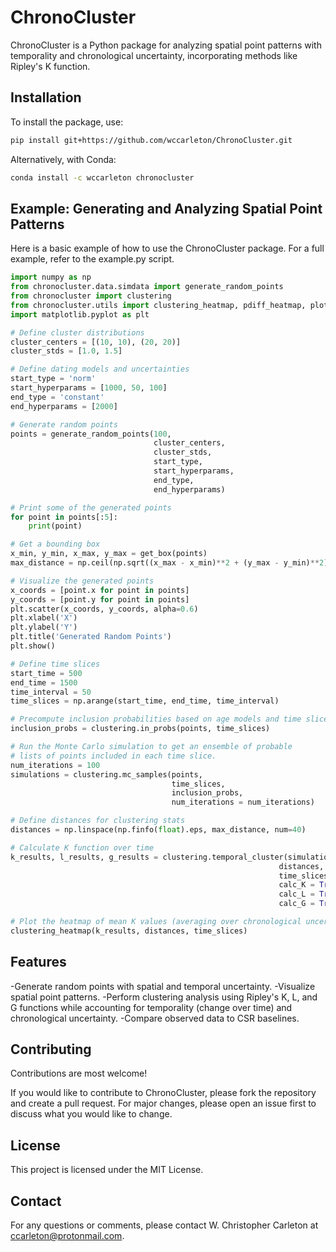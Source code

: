 # ChronoCluster

ChronoCluster is a Python package for analyzing spatial point patterns with temporality and chronological uncertainty, incorporating methods like Ripley's K function.

## Installation

To install the package, use:

```bash
pip install git+https://github.com/wccarleton/ChronoCluster.git
```

Alternatively, with Conda:

```bash
conda install -c wccarleton chronocluster
```

## Example: Generating and Analyzing Spatial Point Patterns

Here is a basic example of how to use the ChronoCluster package. For a full example, refer to the example.py script.

```python
import numpy as np
from chronocluster.data.simdata import generate_random_points
from chronocluster import clustering
from chronocluster.utils import clustering_heatmap, pdiff_heatmap, plot_mc_points, get_box
import matplotlib.pyplot as plt

# Define cluster distributions
cluster_centers = [(10, 10), (20, 20)]
cluster_stds = [1.0, 1.5]

# Define dating models and uncertainties
start_type = 'norm'
start_hyperparams = [1000, 50, 100]
end_type = 'constant'
end_hyperparams = [2000]

# Generate random points
points = generate_random_points(100, 
                                cluster_centers, 
                                cluster_stds, 
                                start_type, 
                                start_hyperparams, 
                                end_type, 
                                end_hyperparams)

# Print some of the generated points
for point in points[:5]:
    print(point)

# Get a bounding box
x_min, y_min, x_max, y_max = get_box(points)
max_distance = np.ceil(np.sqrt((x_max - x_min)**2 + (y_max - y_min)**2))

# Visualize the generated points
x_coords = [point.x for point in points]
y_coords = [point.y for point in points]
plt.scatter(x_coords, y_coords, alpha=0.6)
plt.xlabel('X')
plt.ylabel('Y')
plt.title('Generated Random Points')
plt.show()

# Define time slices
start_time = 500
end_time = 1500
time_interval = 50
time_slices = np.arange(start_time, end_time, time_interval)

# Precompute inclusion probabilities based on age models and time slices
inclusion_probs = clustering.in_probs(points, time_slices)

# Run the Monte Carlo simulation to get an ensemble of probable 
# lists of points included in each time slice.
num_iterations = 100
simulations = clustering.mc_samples(points, 
                                    time_slices, 
                                    inclusion_probs, 
                                    num_iterations = num_iterations)

# Define distances for clustering stats
distances = np.linspace(np.finfo(float).eps, max_distance, num=40)

# Calculate K function over time
k_results, l_results, g_results = clustering.temporal_cluster(simulations, 
                                                            distances, 
                                                            time_slices, 
                                                            calc_K = True, 
                                                            calc_L = True,
                                                            calc_G = True)

# Plot the heatmap of mean K values (averaging over chronological uncertainty)
clustering_heatmap(k_results, distances, time_slices)
```

## Features

-Generate random points with spatial and temporal uncertainty.
-Visualize spatial point patterns.
-Perform clustering analysis using Ripley's K, L, and G functions while accounting for temporality (change over time) and chronological uncertainty.
-Compare observed data to CSR baselines.

## Contributing

Contributions are most welcome!

If you would like to contribute to ChronoCluster, please fork the repository and create a pull request. For major changes, please open an issue first to discuss what you would like to change.

## License

This project is licensed under the MIT License.

## Contact

For any questions or comments, please contact W. Christopher Carleton at ccarleton@protonmail.com.